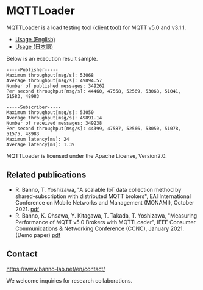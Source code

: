 # MQTTLoader
MQTTLoader is a load testing tool (client tool) for MQTT v5.0 and v3.1.1.  

- [Usage (English)](https://github.com/dist-sys/mqttloader/blob/master/doc/usage_en.md)
- [Usage (日本語)](https://github.com/dist-sys/mqttloader/blob/master/doc/usage_jp.md)

Below is an execution result sample.

```
-----Publisher-----
Maximum throughput[msg/s]: 53068
Average throughput[msg/s]: 49894.57
Number of published messages: 349262
Per second throughput[msg/s]: 44460, 47558, 52569, 53068, 51041, 51583, 48983

-----Subscriber-----
Maximum throughput[msg/s]: 53050
Average throughput[msg/s]: 49891.14
Number of received messages: 349238
Per second throughput[msg/s]: 44399, 47587, 52566, 53050, 51078, 51575, 48983
Maximum latency[ms]: 24
Average latency[ms]: 1.39
```

MQTTLoader is licensed under the Apache License, Version2.0.

## Related publications
- R. Banno, T. Yoshizawa, "A scalable IoT data collection method by shared-subscription with distributed MQTT brokers", EAI International Conference on Mobile Networks and Management (MONAMI), October 2021. [pdf](https://www.rbanno.net/data/paper/202110_EAI_MONAMI.pdf)
- R. Banno, K. Ohsawa, Y. Kitagawa, T. Takada, T. Yoshizawa, "Measuring Performance of MQTT v5.0 Brokers with MQTTLoader", IEEE Consumer Communications & Networking Conference (CCNC), January 2021. (Demo paper) [pdf](https://www.rbanno.net/data/paper/202101_IEEE_CCNC.pdf)

## Contact
https://www.banno-lab.net/en/contact/

We welcome inquiries for research collaborations.
